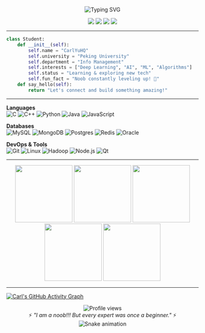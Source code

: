 <div align="center">
  <img src="https://readme-typing-svg.demolab.com?font=Fira+Code&weight=600&size=30&duration=3000&pause=1000&color=58A6FF&center=true&vCenter=true&width=435&lines=Hi+%F0%9F%91%8B%2C+I'm+CarlYuHQ;Undergrad+%40+Peking+University;AI%2FML+Enthusiast;Full-Stack+Developer" alt="Typing SVG" />
  <p>
    <a href="https://carlyuhq.github.io/"><img src="https://img.shields.io/badge/-Portfolio-181717?style=for-the-badge&logo=github&logoColor=white" /></a>
    <a href="https://carlyuhq.github.io/blogs"><img src="https://img.shields.io/badge/-Tech%20Blogs-FF7139?style=for-the-badge&logo=dev.to&logoColor=white" /></a>
    <a href="mailto:2100016634@stu.pku.edu.cn"><img src="https://img.shields.io/badge/-Email-D14836?style=for-the-badge&logo=gmail&logoColor=white" /></a>
    <a href="https://www.linkedin.com/in/carlyuhq/"><img src="https://img.shields.io/badge/-LinkedIn-0A66C2?style=for-the-badge&logo=linkedin&logoColor=white" /></a>
  </p>
</div>

---

```python
class Student:
    def __init__(self):
        self.name = "CarlYuHQ"
        self.university = "Peking University"
        self.department = "Info Management"
        self.interests = ["Deep Learning", "AI", "ML", "Algorithms"]
        self.status = "Learning & exploring new tech"
        self.fun_fact = "Noob constantly leveling up! 🚀"
    def say_hello(self):
        return "Let's connect and build something amazing!"
```

---

**Languages**  
![C](https://img.shields.io/badge/c-%2300599C.svg?style=for-the-badge&logo=c&logoColor=white)
![C++](https://img.shields.io/badge/c++-%2300599C.svg?style=for-the-badge&logo=c%2B%2B&logoColor=white)
![Python](https://img.shields.io/badge/python-3670A0?style=for-the-badge&logo=python&logoColor=ffdd54)
![Java](https://img.shields.io/badge/java-%23ED8B00.svg?style=for-the-badge&logo=openjdk&logoColor=white)
![JavaScript](https://img.shields.io/badge/javascript-%23323330.svg?style=for-the-badge&logo=javascript&logoColor=%23F7DF1E)

**Databases**  
![MySQL](https://img.shields.io/badge/mysql-%2300f.svg?style=for-the-badge&logo=mysql&logoColor=white)
![MongoDB](https://img.shields.io/badge/MongoDB-%234ea94b.svg?style=for-the-badge&logo=mongodb&logoColor=white)
![Postgres](https://img.shields.io/badge/postgres-%23316192.svg?style=for-the-badge&logo=postgresql&logoColor=white)
![Redis](https://img.shields.io/badge/redis-%23DD0031.svg?style=for-the-badge&logo=redis&logoColor=white)
![Oracle](https://img.shields.io/badge/Oracle-F80000?style=for-the-badge&logo=oracle&logoColor=white)

**DevOps & Tools**  
![Git](https://img.shields.io/badge/git-%23F05033.svg?style=for-the-badge&logo=git&logoColor=white)
![Linux](https://img.shields.io/badge/Linux-FCC624?style=for-the-badge&logo=linux&logoColor=black)
![Hadoop](https://img.shields.io/badge/Apache%20Hadoop-66CCFF?style=for-the-badge&logo=apachehadoop&logoColor=black)
![Node.js](https://img.shields.io/badge/node.js-6DA55F?style=for-the-badge&logo=node.js&logoColor=white)
![Qt](https://img.shields.io/badge/Qt-%23217346.svg?style=for-the-badge&logo=Qt&logoColor=white)

---

<div align="center">
  <img height="150em" src="https://github-readme-stats.vercel.app/api?username=carlyuhq&show_icons=true&theme=radical&count_private=true&include_all_commits=true" />
  <img height="150em" src="https://github-readme-streak-stats.herokuapp.com/?user=carlyuhq&theme=radical" />
  <img height="150em" src="https://github-profile-summary-cards.vercel.app/api/cards/profile-details?username=carlyuhq&theme=radical" />
  <img height="150em" src="https://github-readme-stats.vercel.app/api/top-langs/?username=carlyuhq&layout=compact&theme=radical&langs_count=8" />
  <img height="150em" src="https://github-profile-trophy.vercel.app/?username=carlyuhq&theme=radical&row=2&column=4&margin-w=15&margin-h=15" />
</div>

---

[![Carl's GitHub Activity Graph](https://activity-graph.herokuapp.com/graph?username=carlyuhq&theme=react-dark&hide_border=true&area=true)](https://github.com/carlyuhq)

<div align="center">
  <img src="https://komarev.com/ghpvc/?username=carlyuhq&label=Profile+Views&color=blueviolet&style=for-the-badge" alt="Profile views" /> 
  <br>⚡ <em>"I am a noob!!! But every expert was once a beginner."</em> ⚡<br>
  <img src="https://github.com/carlyuhq/carlyuhq/blob/output/github-contribution-grid-snake.svg" alt="Snake animation" />
</div>
